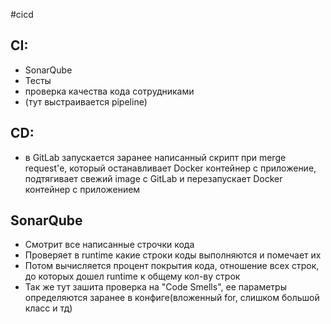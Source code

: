 #cicd

## CI:
- SonarQube
- Тесты
- проверка качества кода сотрудниками
- (тут выстраивается pipeline)
## CD:
- в GitLab запускается заранее написанный скрипт при merge request'е, который останавливает Docker контейнер с приложение, подтягивает свежий image с GitLab и перезапускает Docker контейнер с приложением 

## SonarQube
- Смотрит все написанные строчки кода
- Проверяет в runtime какие строки коды выполняются и помечает их 
- Потом вычисляется процент покрытия кода, отношение всех строк, до которых дошел runtime к общему кол-ву строк
- Так же тут зашита проверка на "Code Smells", ее параметры определяются заранее в конфиге(вложенный for, слишком большой класс и тд)